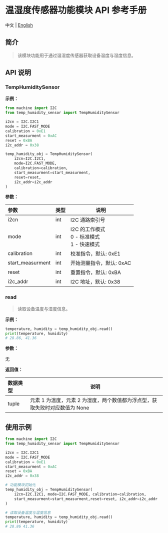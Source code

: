 # 温湿度传感器功能模块 API 参考手册

中文 | [English](../en/temp_humidity_sensor_API_Reference.md)

## 简介

> 该模块功能用于通过温湿度传感器获取设备温度与湿度信息。

## API 说明

### TempHumiditySensor

**示例：**

```python
from machine import I2C
from temp_humidity_sensor import TempHumiditySensor

i2cn = I2C.I2C1
mode = I2C.FAST_MODE
calibration = 0xE1
start_measurment = 0xAC
reset = 0xBA
i2c_addr = 0x38

temp_humidity_obj = TempHumiditySensor(
    i2cn=I2C.I2C1,
    mode=I2C.FAST_MODE,
    calibration=calibration,
    start_measurment=start_measurment,
    reset=reset,
    i2c_addr=i2c_addr
)
```

**参数：**

|参数|类型|说明|
|:---|---|---|
|i2cn|int|I2C 通路索引号|
|mode|int|I2C 的工作模式<br>0 - 标准模式<br>1 - 快速模式|
|calibration|int|校准指令，默认: 0xE1|
|start_measurment|int|开始测量指令，默认: 0xAC|
|reset|int|重置指令，默认: 0xBA|
|i2c_addr|int|I2C 地址，默认: 0x38|

### read

> 读取设备温度与湿度信息。

**示例：**

```python
temperature, humidity = temp_humidity_obj.read()
print(temperature, humidity)
# 28.86, 41.36
```

**参数：**

无

**返回值：**

|数据类型|说明|
|:---|---|
|tuple|元素 1 为温度，元素 2 为湿度，两个数值都为浮点型，获取失败时对应数值为 None|

## 使用示例

```python
from machine import I2C
from temp_humidity_sensor import TempHumiditySensor

i2cn = I2C.I2C1
mode = I2C.FAST_MODE
calibration = 0xE1
start_measurment = 0xAC
reset = 0xBA
i2c_addr = 0x38

# 功能模块初始化
temp_humidity_obj = TempHumiditySensor(
    i2cn=I2C.I2C1, mode=I2C.FAST_MODE, calibration=calibration,
    start_measurment=start_measurment,reset=reset, i2c_addr=i2c_addr
)

# 读取设备温度与湿度信息
temperature, humidity = temp_humidity_obj.read()
print(temperature, humidity)
# 28.86 41.36
```
